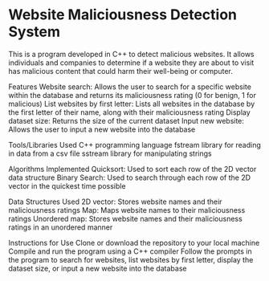 <h1>Website Maliciousness Detection System</h1>

This is a program developed in C++ to detect malicious websites. It allows individuals and companies to determine if a website they are about to visit has malicious content that could harm their well-being or computer.

Features
Website search: Allows the user to search for a specific website within the database and returns its maliciousness rating (0 for benign, 1 for malicious)
List websites by first letter: Lists all websites in the database by the first letter of their name, along with their maliciousness rating
Display dataset size: Returns the size of the current dataset
Input new website: Allows the user to input a new website into the database

Tools/Libraries Used
C++ programming language
fstream library for reading in data from a csv file
sstream library for manipulating strings

Algorithms Implemented
Quicksort: Used to sort each row of the 2D vector data structure
Binary Search: Used to search through each row of the 2D vector in the quickest time possible

Data Structures Used
2D vector: Stores website names and their maliciousness ratings
Map: Maps website names to their maliciousness ratings
Unordered map: Stores website names and their maliciousness ratings in an unordered manner

Instructions for Use
Clone or download the repository to your local machine
Compile and run the program using a C++ compiler
Follow the prompts in the program to search for websites, list websites by first letter, display the dataset size, or input a new website into the database
